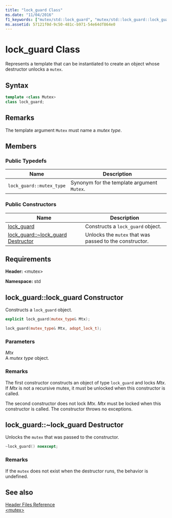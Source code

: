 ```yaml
---
title: "lock_guard Class"
ms.date: "11/04/2016"
f1_keywords: ["mutex/std::lock_guard", "mutex/std::lock_guard::lock_guard"]
ms.assetid: 57121f0d-9c50-481c-b971-54e64df864e0
---
```

# lock_guard Class

Represents a template that can be instantiated to create an object whose destructor unlocks a `mutex`.

## Syntax

```cpp
template <class Mutex>
class lock_guard;
```

## Remarks

The template argument `Mutex` must name a *mutex type*.

## Members

### Public Typedefs

|Name|Description|
|----------|-----------------|
|`lock_guard::mutex_type`|Synonym for the template argument `Mutex`.|

### Public Constructors

|Name|Description|
|----------|-----------------|
|[lock_guard](#lock_guard)|Constructs a `lock_guard` object.|
|[lock_guard::~lock_guard Destructor](#dtorlock_guard_destructor)|Unlocks the `mutex` that was passed to the constructor.|

## Requirements

**Header:** \<mutex>

**Namespace:** std

## <a name="lock_guard"></a>  lock_guard::lock_guard Constructor

Constructs a `lock_guard` object.

```cpp
explicit lock_guard(mutex_type& Mtx);

lock_guard(mutex_type& Mtx, adopt_lock_t);
```

### Parameters

*Mtx*<br/>
A *mutex type* object.

### Remarks

The first constructor constructs an object of type `lock_guard` and locks *Mtx*. If *Mtx* is not a recursive mutex, it must be unlocked when this constructor is called.

The second constructor does not lock *Mtx*. *Mtx* must be locked when this constructor is called. The constructor throws no exceptions.

## <a name="dtorlock_guard_destructor"></a>  lock_guard::~lock_guard Destructor

Unlocks the `mutex` that was passed to the constructor.

```cpp
~lock_guard() noexcept;
```

### Remarks

If the `mutex` does not exist when the destructor runs, the behavior is undefined.

## See also

[Header Files Reference](../standard-library/cpp-standard-library-header-files.md)<br/>
[\<mutex>](../standard-library/mutex.md)<br/>

